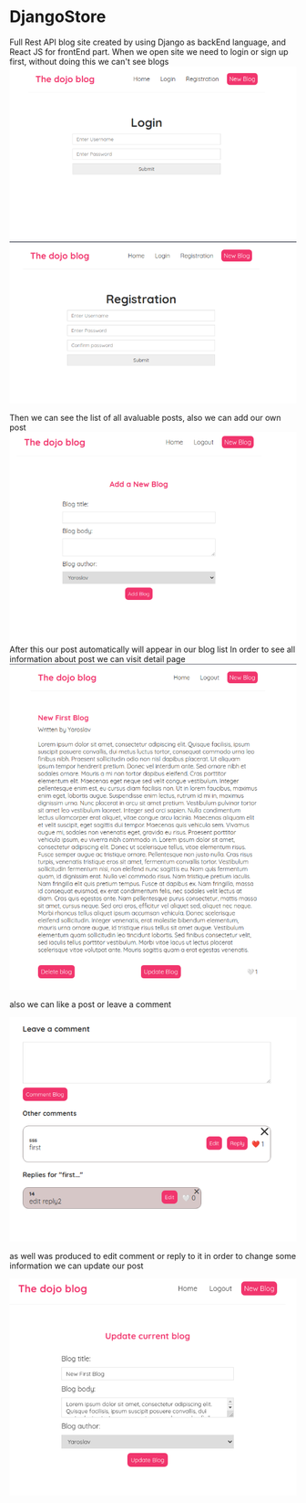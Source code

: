 # DjangoStore

Full Rest API blog site created by using Django as backEnd language, and React JS for frontEnd part.
When we open site we need to login or sign up first, without doing this we can't see blogs
![](img/login.png)
![](img/registration.png)

Then we can see the list of all avaluable posts, also we can add our own post
![](img/create.png)
After this our post automatically will appear in our blog list
In order to see all information about post we can visit detail page
![](img/blog_details.png)

also we can like a post or leave a comment

![](img/leave_a_comment.png)

as well was produced to edit comment or reply to it
in order to change some information we can update our post

![](img/update_blog.png)
